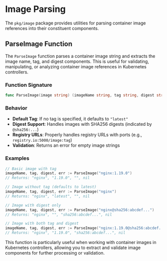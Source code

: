 # Image Parsing

The `pkg/image` package provides utilities for parsing container image references into their constituent components.

## ParseImage Function

The `ParseImage` function parses a container image string and extracts the image name, tag, and digest components. This is useful for validating, manipulating, or analyzing container image references in Kubernetes controllers.

### Function Signature

```go
func ParseImage(image string) (imageName string, tag string, digest string, err error)
```

### Behavior

- **Default Tag**: If no tag is specified, it defaults to `"latest"`
- **Digest Support**: Handles images with SHA256 digests (indicated by `@sha256:...`)
- **Registry URLs**: Properly handles registry URLs with ports (e.g., `registry.io:5000/image:tag`)
- **Validation**: Returns an error for empty image strings

### Examples

```go
// Basic image with tag
imageName, tag, digest, err := ParseImage("nginx:1.19.0")
// Returns: "nginx", "1.19.0", "", nil

// Image without tag (defaults to latest)
imageName, tag, digest, err := ParseImage("nginx")
// Returns: "nginx", "latest", "", nil

// Image with digest only
imageName, tag, digest, err := ParseImage("nginx@sha256:abcdef...")
// Returns: "nginx", "", "sha256:abcdef...", nil

// Image with both tag and digest
imageName, tag, digest, err := ParseImage("nginx:1.19.0@sha256:abcdef...")
// Returns: "nginx", "1.19.0", "sha256:abcdef...", nil
```

This function is particularly useful when working with container images in Kubernetes controllers, allowing you to extract and validate image components for further processing or validation.